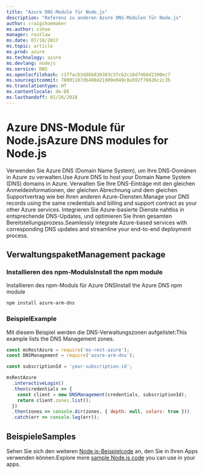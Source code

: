 ```yaml
---
title: "Azure DNS-Module für Node.js"
description: "Referenz zu anderen Azure DNS-Modulen für Node.js"
author: craigshoemaker
ms.author: cshoe
manager: routlaw
ms.date: 07/18/2017
ms.topic: article
ms.prod: azure
ms.technology: azure
ms.devlang: nodejs
ms.service: DNS
ms.openlocfilehash: c1ffacb3dd6b836303c5fcb2c18d7d68d2390ec7
ms.sourcegitcommit: 78001187db408d21909e949c8a592f76626c2c3b
ms.translationtype: HT
ms.contentlocale: de-DE
ms.lasthandoff: 01/26/2018
---
```

# <a name="azure-dns-modules-for-nodejs"></a><span data-ttu-id="a04d1-103">Azure DNS-Module für Node.js</span><span class="sxs-lookup"><span data-stu-id="a04d1-103">Azure DNS modules for Node.js</span></span>

<span data-ttu-id="a04d1-104">Verwenden Sie Azure DNS (Domain Name System), um Ihre DNS-Domänen in Azure zu verwalten.</span><span class="sxs-lookup"><span data-stu-id="a04d1-104">Use Azure DNS to host your Domain Name System (DNS) domains in Azure.</span></span> <span data-ttu-id="a04d1-105">Verwalten Sie Ihre DNS-Einträge mit den gleichen Anmeldeinformationen, der gleichen Abrechnung und dem gleichen Supportvertrag wie bei Ihren anderen Azure-Diensten.</span><span class="sxs-lookup"><span data-stu-id="a04d1-105">Manage your DNS records using the same credentials and billing and support contract as your other Azure services.</span></span> <span data-ttu-id="a04d1-106">Integrieren Sie Azure-basierte Dienste nahtlos in entsprechende DNS-Updates, und optimieren Sie Ihren gesamten Bereitstellungsprozess.</span><span class="sxs-lookup"><span data-stu-id="a04d1-106">Seamlessly integrate Azure-based services with corresponding DNS updates and streamline your end-to-end deployment process.</span></span>

## <a name="management-package"></a><span data-ttu-id="a04d1-107">Verwaltungspaket</span><span class="sxs-lookup"><span data-stu-id="a04d1-107">Management package</span></span>

### <a name="install-the-npm-module"></a><span data-ttu-id="a04d1-108">Installieren des npm-Moduls</span><span class="sxs-lookup"><span data-stu-id="a04d1-108">Install the npm module</span></span>

<span data-ttu-id="a04d1-109">Installieren des npm-Moduls für Azure DNS</span><span class="sxs-lookup"><span data-stu-id="a04d1-109">Install the Azure DNS npm module</span></span>

```bash
npm install azure-arm-dns
```

### <a name="example"></a><span data-ttu-id="a04d1-110">Beispiel</span><span class="sxs-lookup"><span data-stu-id="a04d1-110">Example</span></span>

<span data-ttu-id="a04d1-111">Mit diesem Beispiel werden die DNS-Verwaltungszonen aufgelistet:</span><span class="sxs-lookup"><span data-stu-id="a04d1-111">This example lists the DNS Management zones.</span></span>

```javascript
const msRestAzure = require('ms-rest-azure');
const DNSManagement = require('azure-arm-dns');

const subscriptionId = 'your-subscription-id';

msRestAzure
  .interactiveLogin()
  .then(credentials => {
    const client = new DNSManagement(credentials, subscriptionId);
    return client.zones.list();
  })
  .then(zones => console.dir(zones, { depth: null, colors: true }))
  .catch(err => console.log(err));
```

## <a name="samples"></a><span data-ttu-id="a04d1-112">Beispiele</span><span class="sxs-lookup"><span data-stu-id="a04d1-112">Samples</span></span>

<span data-ttu-id="a04d1-113">Sehen Sie sich den weiteren [Node.js-Beispielcode](https://azure.microsoft.com/resources/samples/?platform=nodejs) an, den Sie in Ihren Apps verwenden können.</span><span class="sxs-lookup"><span data-stu-id="a04d1-113">Explore more [sample Node.js code](https://azure.microsoft.com/resources/samples/?platform=nodejs) you can use in your apps.</span></span>
